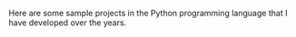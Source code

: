 Here are some sample projects in the Python programming language that I have developed over the years.
